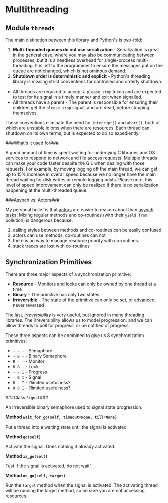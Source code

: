  
Multithreading
==============



Module `threads`
----------------

The main distinction between this library and Python's is two-fold:

1. **Multi-threaded queues do not use serialization** - Serialization is great in the general case, where you may also be communicating between processes, but it is a needless overhead for single-process multi-threading.  It is left to the programmer to ensure the messages put on the queue are not changed, which is not ominous demand.
2. **Shutdown order is deterministic and explicit** - Python's threading library is missing strict conventions for controlled and orderly shutdown.  
  * All threads are required to accept a `please_stop` token and are expected to test for its signal in a timely manner and exit when signalled.
  * All threads have a parent - The parent is responsible for ensuring their children get the `please_stop` signal, and are dead, before stopping themselves.
 
These conventions eliminate the need for `interrupt()` and `abort()`, both of which are unstable idioms when there are resources.   Each thread can shutdown on its own terms, but is expected to do so expediently.

###What's it used for###

A good amount of time is spent waiting for underlying C libraries and OS 
services to respond to network and file access requests.  Multiple 
threads can make your code faster despite the GIL when dealing with those 
requests.  For example, by moving logging off the main thread, we can get 
up to 15% increase in overall speed because we no longer have the main thread 
waiting for disk writes or remote logging posts.  Please note, this level of 
speed improvement can only be realized if there is no serialization happening 
at the multi-threaded queue.  

###Asynch vs. Actors###

My personal belief is that [actors](http://en.wikipedia.org/wiki/Actor_model) 
are easier to reason about than [asynch tasks](https://docs.python.org/3/library/asyncio-task.html).
Mixing regular methods and co-routines (with their `yield from` pollution) is 
dangerous because:
1) calling styles between methods and co-routines can be easily confused
2) actors can use methods, co-routines can not
3) there is no way to manage resource priority with co-routines.
4) stack traces are lost with co-routines

Synchronization Primitives
--------------------------

There are three major aspects of a synchronization primitive:

* **Resource** - Monitors and locks can only be owned by one thread at a time
* **Binary** - The primitive has only two states
* **Irreversible** - The state of the primitive can only be set, or advanced, never reversed

The last, *irreversibility* is very useful, but ignored in many threading 
libraries.  The irreversibility allows us to model progression; and 
we can allow threads to poll for progress, or be notified of progress. 

These three aspects can be combined to give us 8 synchronization primitives:

* `- - -` - Semaphore
* `- B -` - Binary Semaphore
* `R - -` - Monitor
* `R B -` - Lock
* `- - I` - Progress
* `- B I` - Signal
* `R - I` - ?limited usefulness?
* `R B I` - ?limited usefulness?

###Class `Signal`###

An irreversible binary semaphore used to signal state progression.

**Method `wait_for_go(self, timeout=None, till=None)`**

Put a thread into a waiting state until the signal is activated

**Method `go(self)`**

Activate the signal.  Does nothing if already activated.

**Method `is_go(self)`**

Test if the signal is activated, do not wait`

**Method `on_go(self, target)`**

Run the `target` method when the signal is activated.  The activating thread will be running the target method, so be sure you are not accessing resources.
